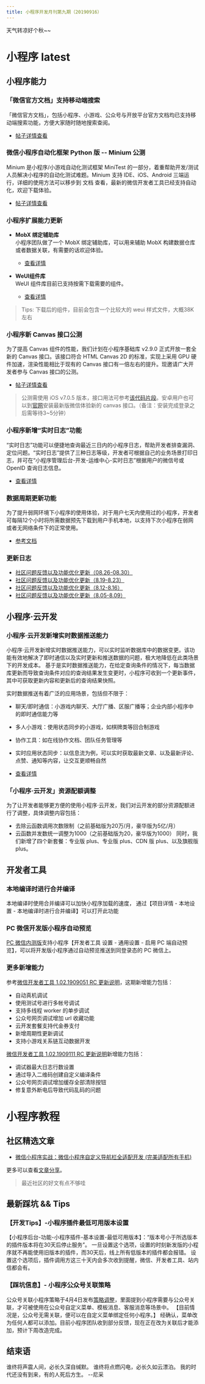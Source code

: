 ```yaml
---
title: 小程序开发月刊第九期（20190916）
---
```


天气转凉好个秋~~

<!--more-->

# 小程序 latest
## 小程序能力
### 「微信官方文档」支持移动端搜索
「微信官方文档」，包括小程序、小游戏、公众号与开放平台官方文档均已支持移动端搜索功能，方便大家随时随地搜索查阅。
- [帖子详情查看](https://developers.weixin.qq.com/community/develop/doc/000ac42c28c718812f092bf1151801)

### 微信小程序自动化框架 Python 版 -- Minium 公测
Minium 是小程序/小游戏自动化测试框架 MiniTest 的一部分，着重帮助开发/测试人员解决小程序的自动化测试难题。Minium 支持 IDE、iOS、Android 三端运行，详细的使用方法可以移步到 文档 查看，最新的微信开发者工具已经支持自动化，欢迎下载体验。
- [帖子详情查看](https://developers.weixin.qq.com/community/develop/doc/000c046e8382102d950940f0953401)

### 小程序扩展能力更新
- **MobX 绑定辅助库**  
小程序团队做了一个 MobX 绑定辅助库，可以用来辅助 MobX 构建数据仓库或者数据关联，有需要的话欢迎体验。
  - [查看详情](https://github.com/wechat-miniprogram/mobx-miniprogram-bindings)

- **WeUI组件库**  
WeUI 组件库目前已支持按需下载需要的组件。
  - [查看详情](https://developers.weixin.qq.com/miniprogram/dev/extended/weui/download.html)
  
> Tips: 下载后的组件，目前会包含一个比较大的 weui 样式文件，大概38K左右

### 小程序新 Canvas 接口公测
为了提高 Canvas 组件的性能，我们计划在小程序基础库 v2.9.0 正式开放一套全新的 Canvas 接口。该接口符合 HTML Canvas 2D 的标准，实现上采用 GPU 硬件加速，渲染性能相比于现有的 Canvas 接口有一倍左右的提升。现邀请广大开发者参与 Canvas 接口的公测。
- [帖子详情查看](https://developers.weixin.qq.com/community/develop/doc/00020a02c2c040114d19a398f5b001)

> 公测需使用 iOS v7.0.5 版本，接口用法可参考[该代码片段](https://developers.weixin.qq.com/s/MdYVhXmB7lak)。安卓用户也可以到[官网](https://weixin.qq.com/)安装最新版微信体验新的 canvas 接口。（备注：安装完成登录之后需等待3~5分钟）

### 小程序新增“实时日志”功能
“实时日志”功能可以便捷地查询最近三日内的小程序日志，帮助开发者排查漏洞、定位问题。“实时日志”提供了三种日志等级，开发者可根据自己的业务场景打印日志，并可在“小程序管理后台-开发-运维中心-实时日志”根据用户的微信号或 OpenID 查询日志信息。
- [查看详情](https://developers.weixin.qq.com/miniprogram/dev/extended/log/)

### 数据周期更新功能
为了提升弱网环境下小程序的使用体验，对于用户七天内使用过的小程序，开发者可每隔12个小时将所需数据预先下载到用户手机本地，以支持下次小程序在弱网或者无网络条件下的正常使用。
- [参考文档](https://developers.weixin.qq.com/miniprogram/dev/framework/ability/background-fetch.html)

### 更新日志
- [社区问题反馈以及功能优化更新（08.26-08.30）](https://developers.weixin.qq.com/community/develop/doc/0008280ec20ac879c919d932556001)  
- [社区问题反馈以及功能优化更新（8.19-8.23）](https://developers.weixin.qq.com/community/develop/doc/00066c5757894889271996e015b001)  
- [社区问题反馈以及功能优化更新（8.12-8.16）](https://developers.weixin.qq.com/community/develop/doc/000c046e8382102d950940f0953401)  
- [社区问题反馈以及功能优化更新（8.05-8.09）](https://developers.weixin.qq.com/community/develop/doc/000ac42c28c718812f092bf1151801)  

## 小程序·云开发
### 小程序·云开发新增实时数据推送能力
小程序·云开发新增实时数据推送能力，可以实时监听数据库中的数据变更。该功能有效地解决了即时通信以及实时更新和推送数据的问题，极大地降低在此类场景下的开发成本。
基于是实时数据推送能力，在给定查询条件的情况下，每当数据库更新而导致查询条件对应的查询结果发生变更时，小程序可收到一个更新事件，其中可获取更新内容和更新后的查询结果快照。

实时数据推送有着广泛的应用场景，包括但不限于：
- 聊天/即时通信：小游戏内聊天、大厅广播、区服广播等；企业内部小程序中的即时通信能力等
- 多人小游戏：使用状态同步的小游戏，如棋牌类等回合制游戏
- 协作工具：如在线协作文档、团队任务管理等
- 实时应用状态同步：以信息流为例，可以实时获取最新文章、以及最新评论、点赞、通知等内容，让交互更顺畅自然

- [查看详情](https://developers.weixin.qq.com/miniprogram/dev/wxcloud/guide/database/realtime.html)

### 「小程序·云开发」资源配额调整
为了让开发者能够更方便的使用小程序·云开发，我们对云开发的部分资源配额进行了调整，具体调整内容包括：
- 去除云函数调用次数限制（之前基础版为20万/月，豪华版为5亿/月）
- 云函数并发数统一调整为1000（之前基础版为20，豪华版为1000）
同时，我们新增了四个新套餐：专业版 plus、专业版 plus、CDN 版 plus、以及旗舰版 plus。

## 开发者工具
### 本地编译时进行合并编译
本地编译时使用合并编译可以加快小程序加载的速度，
通过【项目详情 - 本地设置 - 本地编译时进行合并编译】可以打开此功能

### PC 微信开发版小程序自动预览
[PC 微信内测版](https://dldir1.qq.com/weixin/Windows/WeChat2.7.0_beta.exe)支持小程序【开发者工具 设置 - 通用设置 - 启用 PC 端自动预览】，可以将开发版小程序通过自动预览推送到同登录态的 PC 微信上。

### 更多新增能力
参考[微信开发者工具 1.02.1909051 RC 更新说明](https://developers.weixin.qq.com/community/develop/doc/00066696834858a9d91912c755e401)，这期新增能力包括：
- 自动真机调试
- 使用测试号进行多帐号调试
- 支持多线程 worker 的单步调试
- 公众号网页调试增加 url 收藏功能
- 云开发套餐支持代金券支付
- 新增周期性更新调试
- 支持小游戏关系链互动数据开发

[微信开发者工具 1.02.1909111 RC 更新说明](https://developers.weixin.qq.com/community/develop/doc/00048a4a24c248f64d2974eea5bc01)新增能力包括：
- 调试器最大日志行数设置
- 通过导入二维码创建自定义编译条件
- 公众号网页调试增加缓存全部清除按钮
- 修复意外断电后导致代码乱码的问题

# 小程序教程
## 社区精选文章
- [微信小程序实战：微信小程序自定义导航栏全适配开发 (完美适配所有手机)](https://developers.weixin.qq.com/community/develop/article/doc/00068aec7941f8f57509794be54413)

更多可以查看[文章分享](https://developers.weixin.qq.com/community/develop/article)。

> 最近社区的好文有点不够哇

## 最新踩坑 && Tips
### 【开发Tips】-小程序插件最低可用版本设置
【小程序后台-功能-小程序插件-基本设置-最低可用版本】：“版本号小于所选版本的插件版本将在30天后停止服务”。
一旦设置这个选项，设置的时刻新发版的小程序就不再能使用旧版本的插件，而30天后，线上所有低版本的插件都会报错。
设置这个选项后，插件调用方这三十天内会多次收到提醒，微信、开发者工具、站内信都会有。

### 【踩坑信息】- 小程序公众号关联策略
公众号关联小程序策略于4月4日发布[策略调整](https://developers.weixin.qq.com/community/develop/doc/00008e0564435833bf588fbbb56001)，里面提到小程序需要与公众号关联，才可被使用在公众号自定义菜单、模板消息、客服消息等场景中。
【目前情况是，公众号无需关联，便可以在自定义菜单绑定任何小程序。】
经确认，菜单改为任何人都可以添加。目前小程序团队收到部分反馈，现在正在改为关联后才能添加，预计下周改造完成。

## 结束语
谁终将声震人间，必长久深自缄默。
谁终将点燃闪电，必长久如云漂泊。
我的时代还没有到来，有的人死后方生。
--尼采